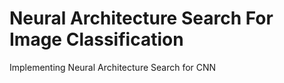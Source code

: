 # Neural Architecture Search For Image Classification
Implementing Neural Architecture Search for CNN
